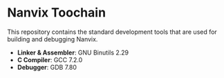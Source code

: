 # Nanvix Toochain

This repository contains the standard development tools that are used for building and debugging Nanvix.

- **Linker & Assembler**: GNU Binutils 2.29
- **C Compiler**: GCC 7.2.0
- **Debugger**: GDB 7.80
